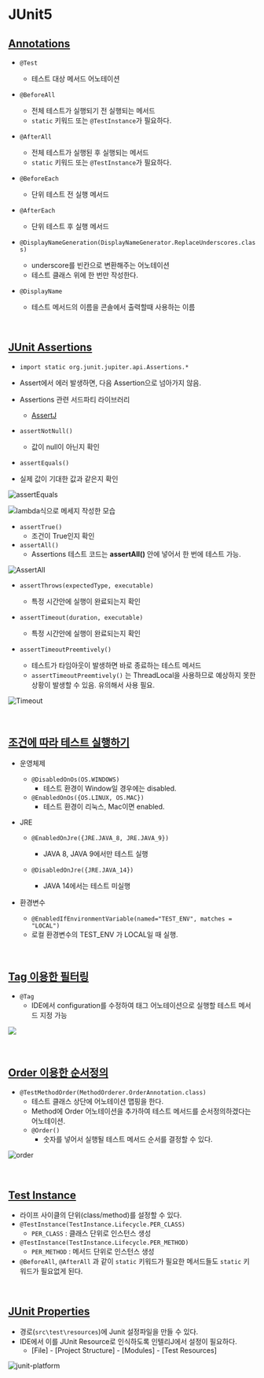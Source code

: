 # JUnit5

## [Annotations](https://junit.org/junit5/docs/current/user-guide/#writing-tests-annotations)

- `@Test`
   - 테스트 대상 메서드 어노테이션
  
 - `@BeforeAll`
     - 전체 테스트가 실행되기 전 실행되는 메서드
    - `static` 키워드 또는 `@TestInstance`가 필요하다.
  
 - `@AfterAll`
     - 전체 테스트가 실행된 후 실행되는 메서드
    - `static` 키워드 또는 `@TestInstance`가 필요하다.
  
 - `@BeforeEach`
     - 단위 테스트 전 실행 메서드
  
 - `@AfterEach`
     - 단위 테스트 후 실행 메서드
  
 - `@DisplayNameGeneration(DisplayNameGenerator.ReplaceUnderscores.class)`
     - underscore를 빈칸으로 변환해주는 어노테이션
     - 테스트 클래스 위에 한 번만 작성한다.
  
 - `@DisplayName`
   - 테스트 메서드의 이름을 콘솔에서 출력할때 사용하는 이름


<br>

## [JUnit Assertions](https://junit.org/junit5/docs/current/user-guide/#writing-tests-assertions)

- `import static org.junit.jupiter.api.Assertions.*`
 - Assert에서 에러 발생하면, 다음 Assertion으로 넘아가지 않음.

 - Assertions 관련 서드파티 라이브러리

    - [AssertJ](https://assertj.github.io/doc/)

 - `assertNotNull()`
   - 값이 null이 아닌지 확인

 - `assertEquals()`
- 실제 값이 기대한 값과 같은지 확인

![assertEquals](https://github.com/youngjinmo/inflean-java-test/blob/main/src/main/resources/static/img/assertEquals.JPG?raw=true)

![lambda식으로 메세지 작성한 모습](https://github.com/youngjinmo/inflean-java-test/blob/main/src/main/resources/static/img/lambda-message.JPG?raw=true)

- `assertTrue()`
   - 조건이 True인지 확인
- `assertAll()` 
   - Assertions 테스트 코드는 **assertAll()** 안에 넣어서 한 번에 테스트 가능. 

![AssertAll](https://github.com/youngjinmo/inflean-java-test/blob/main/src/main/resources/static/img/assertAll.JPG?raw=true)

- `assertThrows(expectedType, executable)`  	
   - 특정 시간안에 실행이 완료되는지 확인

- `assertTimeout(duration, executable)` 
  - 특정 시간안에 실행이 완료되는지 확인
- `assertTimeoutPreemtively()` 
  - 테스트가 타임아웃이 발생하면 바로 종료하는 테스트 메서드
  - `assertTimeoutPreemtively()` 는 ThreadLocal을 사용하므로 예상하지 못한 상황이 발생할 수 있음. 유의해서 사용 필요.

![Timeout](https://github.com/youngjinmo/inflean-java-test/blob/main/src/main/resources/static/img/timeout.JPG?raw=true)

<br>

## [조건에 따라 테스트 실행하기](https://junit.org/junit5/docs/current/user-guide/#writing-tests-conditional-execution)

- 운영체제
   - `@DisabledOnOs(OS.WINDOWS) `
     - 테스트 환경이 Window일 경우에는 disabled.
    - `@EnabledOnOs({OS.LINUX, OS.MAC})` 
      - 테스트 환경이 리눅스, Mac이면 enabled.

 - JRE

   - `@EnabledOnJre({JRE.JAVA_8, JRE.JAVA_9})` 
     - JAVA 8, JAVA 9에서만 테스트 실행

    - `@DisabledOnJre({JRE.JAVA_14})`
      - JAVA 14에서는 테스트 미실행

 - 환경변수

   - `@EnabledIfEnvironmentVariable(named="TEST_ENV", matches = "LOCAL") `
   - 로컬 환경변수의 TEST_ENV 가 LOCAL일 때 실행.

<br>

## [Tag 이용한 필터링](https://junit.org/junit5/docs/current/user-guide/#writing-tests-tagging-and-filtering)

- `@Tag` 
     - IDE에서 configuration를 수정하여 태그 어노테이션으로 실행할 테스트 메서드 지정 가능

![](https://github.com/youngjinmo/inflean-java-test/blob/main/src/main/resources/static/img/tag.JPG?raw=true)

<br>

## [Order 이용한 순서정의](https://junit.org/junit5/docs/current/user-guide/#writing-tests-test-execution-order)

- `@TestMethodOrder(MethodOrderer.OrderAnnotation.class)`
     - 테스트 클래스 상단에 어노테이션 맵핑을 한다.
     - Method에 Order 어노테이션을 추가하여 테스트 메서드를 순서정의하겠다는 어노테이션.
   - `@Order()` 
     - 숫자를 넣어서 실행될 테스트 메서드 순서를 결정할 수 있다.

![order](https://github.com/youngjinmo/inflean-java-test/blob/main/src/main/resources/static/img/order.JPG?raw=true\src\main\resources\static\img\order.JPG)

<br>

## [Test Instance](https://junit.org/junit5/docs/current/user-guide/#writing-tests-test-instance-lifecycle)

- 라이프 사이클의 단위(class/method)를 설정할 수 있다.
- `@TestInstance(TestInstance.Lifecycle.PER_CLASS)`
   - `PER_CLASS` : 클래스 단위로 인스턴스 생성
- `@TestInstance(TestInstance.Lifecycle.PER_METHOD)`
   - `PER_METHOD` : 메서드 단위로 인스턴스 생성
- `@BeforeAll`, `@AfterAll` 과 같이 `static` 키워드가 필요한 메서드들도 `static` 키워드가 필요없게 된다.

<br>

## [JUnit Properties]()

- 경로(`src\test\resources`)에 Junit 설정파일을 만들 수 있다.
- IDE에서 이를 JUnit Resource로 인식하도록 인텔리J에서 설정이 필요하다.
   - [File] - [Project Structure] - [Modules] - [Test Resources]

![junit-platform](https://github.com/youngjinmo/inflean-java-test/blob/main/src/main/resources/static/img/junit-platform.JPG?raw=true)

<br>

## 